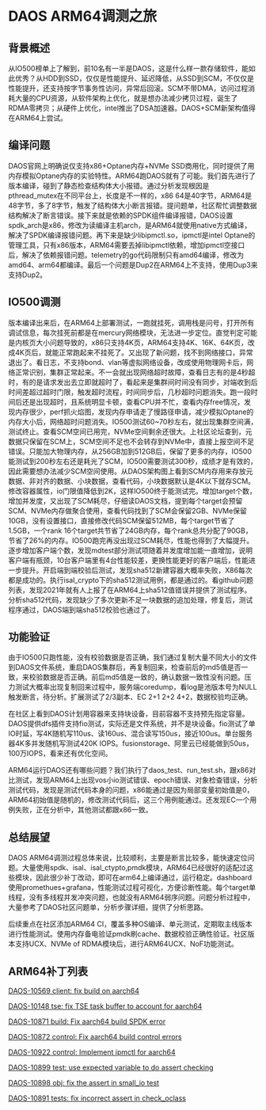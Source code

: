 # DAOS ARM64调测之旅

## 背景概述

 从IO500榜单上了解到，前10名有一半是DAOS，这是什么样一款存储软件，能如此优秀？从HDD到SSD，仅仅是性能提升、延迟降低，从SSD到SCM，不仅仅是性能提升，还支持按字节事务性访问，异常后回滚。SCM不带DMA，访问过程消耗大量的CPU资源，从软件架构上优化，就是想办法减少拷贝过程，诞生了RDMA零拷贝；从硬件上优化，intel推出了DSA加速器。DAOS+SCM新架构值得在ARM64上尝试。

## 编译问题

 DAOS官网上明确说仅支持x86+Optane内存+NVMe SSD商用化，同时提供了用内存模拟Optane内存的实验特性。ARM64跑DAOS就有了可能。我们首先进行了版本编译，碰到了静态检查结构体大小报错。通过分析发现根因是pthread_mutex在不同平台上，长度是不一样的，x86 64是40字节，ARM64是48字节，多了8字节，触发了结构体大小断言报错。提问题单，社区帮忙调整数据结构解决了断言错误。接下来就是依赖的SPDK组件编译报错，DAOS设置spdk_arch是x86，修改为读编译主机arch，是ARM64就使用native方式编译，解决了SPDK编译报错问题。再下来是缺少libipmctl.so，ipmctl是intel Optane的管理工具，只有x86版本，ARM64需要去掉libipmctl依赖，增加ipmctl空接口后，解决了依赖报错问题。telemetry的go代码限制只有amd64编译，修改为amd64、arm64都编译。最后一个问题是Dup2在ARM64上不支持，使用Dup3来支持Dup2。

## IO500调测

 版本编译出来后，在ARM64上部署测试，一跑就挂死，调用栈是问号，打开所有调试信息，每次挂死前都是在mercury网络模块，无法进一步定位。直觉判定可能是内核页大小问题导致的，x86只支持4K页，ARM64支持4K、16K、64K页，改成4K页后，就能正常跑起来不挂死了。又出现了新问题，找不到网络接口，异常退出了。看日志，不支持bond、vlan等虚拟网络设备，改成使用物理网卡后，网络正常识别，集群正常起来。不一会就出现网络超时故障，查看日志有的是4秒超时，有的是请求发出去立即就超时了，看起来是集群间时间没有同步，对端收到后时间差超过超时门限，触发超时流程，时间同步后，几秒超时问题消失。跑一段时间后还是出现超时，且系统明显卡顿，查看CPU并不忙，查看内存free情况，发现内存很少，perf抓火焰图，发现内存申请走了慢路径申请，减少模拟Optane的内存大小后，网络超时问题消失。IO500测试60~70秒左右，就出现集群空间满，测试终止。查看SCM空间已用完，NVMe空间剩余还很大。上社区论坛查到，元数据只保留在SCM上，SCM空间不足也不会转存到NVMe中，直接上报空间不足错误。只能加大物理内存，从256GB加到512GB后，保留了更多的内存，IO500能测试到200秒左右还是耗光了SCM，IO500需要测试300秒，成绩才是有效的，因此需要想办法减少SCM空间使用。从DAOS架构图上看到SCM内存用来存放元数据、非对齐的数据、小块数据，查看代码，小块数据默认是4K以下就存SCM。修改容器属性，io门限值降低到2K，这样IO500终于能测试完。增加target个数，增加并发度，又出现了SCM耗尽，仔细读DAOS文档，提到每个target会预留SCM、NVMe内存做聚合使用，查看代码找到了SCM会保留2GB、NVMe保留10GB，没有设置接口，直接修改代码SCM保留512MB，每个target节省了1.5GB，一个rank 16个target共节省了24GB内存，每个rank总共分配了90GB，节省了26%的内存。IO500跑完再没出现过SCM耗尽，性能也得到了大幅提升。逐步增加客户端个数，发现mdtest部分测试项随着并发度增加能一直增加，说明客户端有瓶颈，10台客户端里有4台性能较差，更换性能更好的客户端后，性能进一步提升。开启端到端校验后测试，发现sha512新建容器大概率失败，X86每次都是成功的。执行isal_crypto下的sha512测试用例，都是通过的。看github问题列表，发现2021年就有人上报了在ARM64上sha512值错误并提供了测试程序。分析sha512代码，发现缺少了多次更新不足一块数据的追加处理，修复后，测试程序通过，DAOS端到端sha512校验也通过了。

## 功能验证

 由于IO500只跑性能，没有校验数据是否正确，我们通过复制大量不同大小的文件到DAOS文件系统，重启DAOS集群后，再复制回来，检查前后的md5值是否一致，来校验数据是否正确。前后md5值是一致的，确认数据一致性没有问题。压力测试大概率出现复制回来过程中，服务端coredump，看log是池版本号为NULL触发断言，待分析。扩展测试了2/3副本、EC 2+1 2+2 4+2，数据校验均正确。

 在社区上看到DAOS计划用容器来支持块设备，目前容器不支持预先指定容量。DAOS提供dfs插件支持fio测试，实际还是文件系统，并不是块设备。fio测试了单IO时延，写4K随机写110us、读160us、混合读写150us，接近100us。单台服务器4K多并发随机写测试420K IOPS。fusionstorage、阿里云已经能做到50us，100万IOPS，看来还有优化空间。

 ARM64运行DAOS还有哪些问题？我们执行了daos_test、run_test.sh，跟x86对比测试，发现ARM64上出现vos小io测试错误、epoch错误、对象检查错误，分析测试代码，发现是测试代码本身的问题，x86能通过是因为局部变量初始值是0，ARM64初始值是随机的，修改测试代码后，这三个用例能通过。还发现EC一个用例失败，正在分析中，其他测试都跟x86一致。

## 总结展望

 DAOS ARM64调测过程总体来说，比较顺利，主要是断言比较多，能快速定位问题。大量使用spdk、isal、isal_ctypto,pmdk模块，ARM64已经很好的适配过这些模块，因此很少补丁改动，即可在arm64上编译通过，运行稳定。dashboard使用promethues+grafana，性能测试过程可视化，方便诊断性能。每个target单线程，没有多线程并发冲突问题，也就没有ARM64弱序问题。问题分析过程中，大量参考了DAOS社区问题单，分析步骤详细，提供了分析思路。

 后续重点在社区添加ARM64 CI，覆盖多种OS编译、单元测试，定期取主线版本进行性能测试。使用内存备电验证pmdk刷cache、数据校验正确性验证。社区版本支持UCX、NVMe of RDMA模块后，进行ARM64UCX、NoF功能测试。

## ARM64补丁列表

[DAOS-10569 client: fix build on aarch64](https://github.com/daos-stack/daos/pull/8998)

[DAOS-10148 tse: fix TSE task buffer to account for aarch64](https://github.com/daos-stack/daos/pull/8984)

[DAOS-10871 build: Fix aarch64 build SPDK error](https://github.com/daos-stack/daos/pull/9398)

[DAOS-10872 control: Fix aarch64 build control errors ](https://github.com/daos-stack/daos/pull/9401)

[DAOS-10922 control: Implement ipmctl for aarch64](https://github.com/daos-stack/daos/pull/9505)

[DAOS-10899 test: use expected variable to do assert checking](https://github.com/daos-stack/daos/pull/9487 )

[DAOS-10898 obj: fix the assert in small_io test](https://github.com/daos-stack/daos/pull/9486)

[DAOS-10891 tests: fix incorrect assert in check_oclass](https://github.com/daos-stack/daos/pull/9456 )


